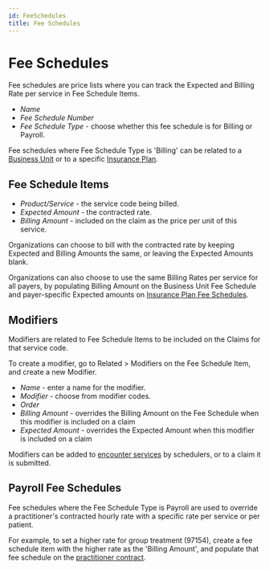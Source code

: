 ```yaml
---
id: FeeSchedules
title: Fee Schedules
---
```


# Fee Schedules

Fee schedules are price lists where you can track the Expected and Billing Rate per service in Fee Schedule Items.

- *Name*
- *Fee Schedule Number*
- *Fee Schedule Type* - choose whether this fee schedule is for Billing or Payroll.

Fee schedules where Fee Schedule Type is 'Billing' can be related to a [Business Unit](../AdminSetup/BusinessUnit.md) or to a specific [Insurance Plan](../AdminSetup/InsurancePlan.md).

## Fee Schedule Items

- *Product/Service* - the service code being billed.
- *Expected Amount* - the contracted rate.
- *Billing Amount* - included on the claim as the price per unit of this service.

Organizations can choose to bill with the contracted rate by keeping Expected and Billing Amounts the same, or leaving the Expected Amounts blank.

Organizations can also choose to use the same Billing Rates per service for all payers, by populating Billing Amount on the Business Unit Fee Schedule and payer-specific Expected amounts on [Insurance Plan Fee Schedules](../AdminSetup/InsurancePlan.md/#insurance-plan-fee-schedules).

## Modifiers

Modifiers are related to Fee Schedule Items to be included on the Claims for that service code.

To create a modifier, go to Related > Modifiers on the Fee Schedule Item, and create a new Modifier.

- *Name* - enter a name for the modifier.
- *Modifier* - choose from modifier codes.
- *Order*
- *Billing Amount* - overrides the Billing Amount on the Fee Schedule when this modifier is included on a claim
- *Expected Amount* - overrides the Expected Amount when this modifier is included on a claim

Modifiers can be added to [encounter services](../Scheduling/SingleEncounters.md/#encounter-services) by schedulers, or to a claim it is submitted.

## Payroll Fee Schedules

Fee schedules where the Fee Schedule Type is Payroll are used to override a practitioner's contracted hourly rate with a specific rate per service or per patient.

For example, to set a higher rate for group treatment (97154), create a fee schedule item with the higher rate as the 'Billing Amount', and populate that fee schedule on the [practitioner contract](../Payroll/Contracts.md).

